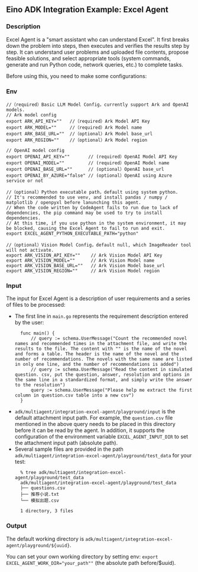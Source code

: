 ## Eino ADK Integration Example: Excel Agent

### Description
Excel Agent is a "smart assistant who can understand Excel". It first breaks down the problem into steps, then executes and verifies the results step by step. It can understand user problems and uploaded file contents, propose feasible solutions, and select appropriate tools (system commands, generate and run Python code, network queries, etc.) to complete tasks.

Before using this, you need to make some configurations:

### Env
```
//（required）Basic LLM Model Config，currently support Ark and OpenAI models.
// Ark model config
export ARK_API_KEY=""   //（required）Ark Model API Key
export ARK_MODEL=""     //（required）Ark Model name
export ARK_BASE_URL=""  //（optional）Ark Model base_url
export ARK_REGION=""    //（optional）Ark Model region

// OpenAI model config
export OPENAI_API_KEY=""       // (required）OpenAI Model API Key
export OPENAI_MODEL=""         // (required）OpenAI Model name
export OPENAI_BASE_URL=""      // (optional）OpenAI base_url
export OPENAI_BY_AZURE="false" // (optional）OpenAI using Azure service or not

//（optional）Python executable path，default using system python.
// It's recommended to use venv, and install pandas / numpy / matplotlib / openpyxl before lanunching this agent.
// When the code written by CodeAgent fails to run due to lack of dependencies, the pip command may be used to try to install dependencies. 
// At this time, if you use python in the system environment, it may be blocked, causing the Excel Agent to fail to run and exit.
export EXCEL_AGENT_PYTHON_EXECUTABLE_PATH="python"

//（optional）Vision Model Config，default null, which ImageReader tool will not activate.
export ARK_VISION_API_KEY=""    // Ark Vision Model API Key
export ARK_VISION_MODEL=""      // Ark Vision Model name
export ARK_VISION_BASE_URL=""   // Ark Vision Model base_url
export ARK_VISION_REGION=""     // Ark Vision Model region
```

### Input 
The input for Excel Agent is a description of user requirements and a series of files to be processed:
- The first line in `main.go` represents the requirement description entered by the user:
  ```
    func main() {
        // query := schema.UserMessage("Count the recommended novel names and recommended times in the attachment file, and write the results to the file. The content with "" is the name of the novel and forms a table. The header is the name of the novel and the number of recommendations. The novels with the same name are listed in only one line, and the number of recommendations is added")
        // query := schema.UserMessage("Read the content in simulated question. csv, put the question, answer, resolution and options in the same line in a standardized format, and simply write the answer to the resolution")
        query := schema.UserMessage("Please help me extract the first column in question.csv table into a new csv")
    }
  ```
- `adk/multiagent/integration-excel-agent/playground/input` is the default attachment input path. For example, the `question.csv` file mentioned in the above query needs to be placed in this directory before it can be read by the agent. In addition, it supports the configuration of the environment variable `EXCEL_AGENT_INPUT_DIR` to set the attachment input path (absolute path).
- Several sample files are provided in the path `adk/multiagent/integration-excel-agent/playground/test_data` for your test:
  ```
    % tree adk/multiagent/integration-excel-agent/playground/test_data
    adk/multiagent/integration-excel-agent/playground/test_data
    ├── questions.csv
    ├── 推荐小说.txt
    └── 模拟出题.csv
    
    1 directory, 3 files
  ```

### Output
The default working directory is `adk/multiagent/integration-excel-agent/playground/${uuid}`. 

You can set your own working directory by setting env: `export EXCEL_AGENT_WORK_DIR="your_path""` (the absolute path before/$uuid).